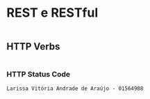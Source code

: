 # REST e RESTful
~~~ PI REST pode ser descrita como abordagem arquitetural que utiliza princípios e restrições para criar serviços web escaláveis e interoperáveis. As APIs REST são amplamente utilizadas na construção de sistemas distribuídos, aplicações web e serviços que requerem comunicação eficiente e paadronizada. De uso consistente de protocolo HTTP, estrutura simples e de fácil entendimento, permite também a escalabilidade de serviços web e integração entre sistemas. RESTe RESTful podem ser consideradaas complementares, visto que, RESTful é um termo utilizado para descrever uma implementação que segue os princípios do REST, e geralmente, RESTful utiliza formatos de apresentações comuns como JSON e XML. A diferença de REST e RESTful se dá pelo nível de aderência aos princípios REST. Enquanto as APIs REST seguem os princípios básicos do REST, as APIs RESTful são uma implementação mais completa e estrita desses princípios.
~~~

## HTTP Verbs 
~~~ O HTTP Verbs são essenciais para definir as operações que podem ser realizadas em recursos web e são fundamentais para o funcionamento da arquitetura REST. Alguns exemplos são: GET (Obter dados de um recurso), POST (enviar dados para serem processados e criar um novo recurso), PUT (Atualizar recurso existente, ou criar novo recurso), PATCH (Atualizar parcialmente um recurso que já existe), DELETE (Exluir recurso), OPTIONS (Obter informações sobre as opções de comunicação disponíveis para um recurso ou servidor), HEAD(Obter apenas cabeçalhos), TRACE (Diagnosticar rota de rede até o destino), CONNECT (Estabelece túnel seguro de comunicação por meio de proxies) .
~~~

### HTTP Status Code
~~~São códigos de status essenciais para a comunicação cliente-servidor na web.  Eles ajudam a diagnosticar problemas, orientar o fluxo de controle e melhorar a experiência do usuário. São agrupados em cinco classes. 1xx para informativos, 2xx para sucessos, 3xx para redirecionamento, 4xx para erro do cliente(bastante visto no exemplo ERROR 404 Not Found),5xx para erro do servidor.
Larissa Vitória Andrade de Araújo - 01564988 
